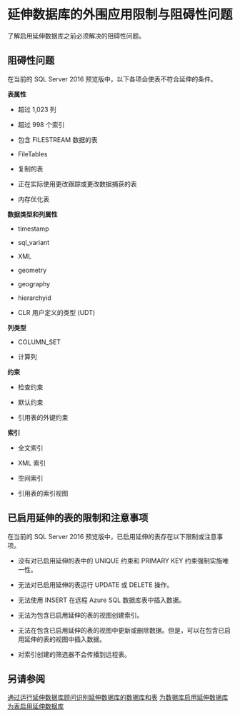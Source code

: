 <properties
	pageTitle="延伸数据库的外围应用限制与阻碍性问题 | Microsoft Azure"
	description="了解启用延伸数据库之前必须解决的阻碍性问题。"
	services="sql-server-stretch-database"
	documentationCenter=""
	authors="douglasl"
	manager="jhubbard"
	editor="monicar"/>

<tags
	ms.service="sql-server-stretch-database"
	ms.date="02/26/2016"
	wacn.date="03/10/2016"/>

# 延伸数据库的外围应用限制与阻碍性问题

了解启用延伸数据库之前必须解决的阻碍性问题。

## <a name="Limitations"></a>阻碍性问题
在当前的 SQL Server 2016 预览版中，以下各项会使表不符合延伸的条件。

**表属性**
-   超过 1,023 列

-   超过 998 个索引

-   包含 FILESTREAM 数据的表

-   FileTables

-   复制的表

-   正在实际使用更改跟踪或更改数据捕获的表

-   内存优化表

**数据类型和列属性**
-   timestamp

-   sql\_variant

-   XML

-   geometry

-   geography

-   hierarchyid

-   CLR 用户定义的类型 (UDT)

**列类型**
-   COLUMN\_SET

-   计算列

**约束**
-   检查约束

-   默认约束

-   引用表的外键约束

**索引**
-   全文索引

-   XML 索引

-   空间索引

-   引用表的索引视图

## <a name="Caveats"></a>已启用延伸的表的限制和注意事项
在当前的 SQL Server 2016 预览版中，已启用延伸的表存在以下限制或注意事项。

-   没有对已启用延伸的表中的 UNIQUE 约束和 PRIMARY KEY 约束强制实施唯一性。

-   无法对已启用延伸的表运行 UPDATE 或 DELETE 操作。

-   无法使用 INSERT 在远程 Azure SQL 数据库表中插入数据。

-   无法为包含已启用延伸的表的视图创建索引。

-   无法在包含已启用延伸的表的视图中更新或删除数据。但是，可以在包含已启用延伸的表的视图中插入数据。

-   对索引创建的筛选器不会传播到远程表。

## 另请参阅
[通过运行延伸数据库顾问识别延伸数据库的数据库和表](/documentation/articles/sql-server-stretch-database-identify-databases)
[为数据库启用延伸数据库](/documentation/articles/sql-server-stretch-database-enable-database)
[为表启用延伸数据库](/documentation/articles/sql-server-stretch-database-enable-table)

<!---HONumber=Mooncake_0307_2016-->